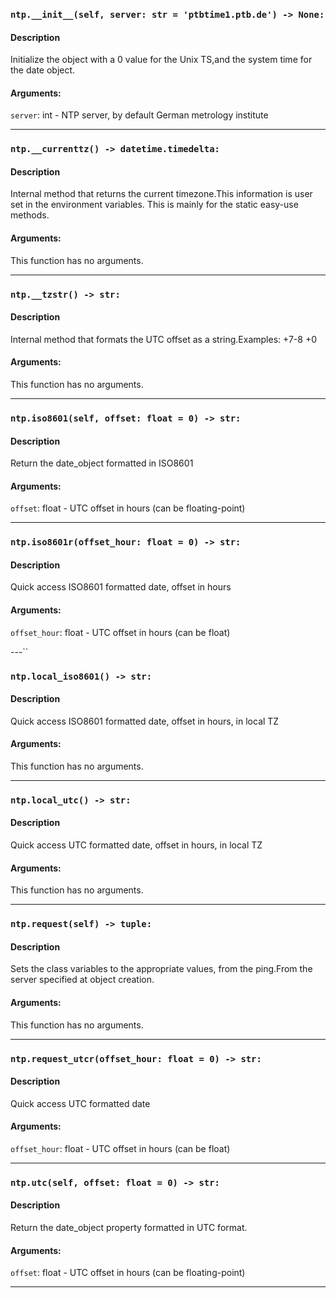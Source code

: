 
### `ntp.__init__(self, server: str = 'ptbtime1.ptb.de') -> None:`
#### Description

Initialize the object with a 0 value for the Unix TS,and the system time for the date object.


#### Arguments:
`server`: int - NTP server, by default German metrology institute        

---
### `ntp.__currenttz() -> datetime.timedelta:`
#### Description

Internal method that returns the current timezone.This information is user set in the environment variables.
This is mainly for the static easy-use methods.

#### Arguments:
This function has no arguments.

---
### `ntp.__tzstr() -> str:`
#### Description

Internal method that formats the UTC offset as a string.Examples:
+7-8
+0

#### Arguments:
This function has no arguments.

---
### `ntp.iso8601(self, offset: float = 0) -> str:`
#### Description

Return the date_object formatted in ISO8601

#### Arguments:
`offset`: float - UTC offset in hours (can be floating-point)        

---
### `ntp.iso8601r(offset_hour: float = 0) -> str:`
#### Description

Quick access ISO8601 formatted date, offset in hours

#### Arguments:
`offset_hour`: float - UTC offset in hours (can be float)        

---``
### `ntp.local_iso8601() -> str:`
#### Description

Quick access ISO8601 formatted date, offset in hours, in local TZ

#### Arguments:
This function has no arguments.

---
### `ntp.local_utc() -> str:`
#### Description

Quick access UTC formatted date, offset in hours, in local TZ

#### Arguments:
This function has no arguments.

---
### `ntp.request(self) -> tuple:`
#### Description

Sets the class variables to the appropriate values, from the ping.From the server specified at object creation.

#### Arguments:
This function has no arguments.

---
### `ntp.request_utcr(offset_hour: float = 0) -> str:`
#### Description

Quick access UTC formatted date

#### Arguments:
`offset_hour`: float - UTC offset in hours (can be float)        

---
### `ntp.utc(self, offset: float = 0) -> str:`
#### Description

Return the date_object property formatted in UTC format.

#### Arguments:
`offset`: float - UTC offset in hours (can be floating-point)        

---
